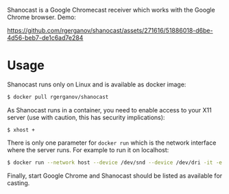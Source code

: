 Shanocast is a Google Chromecast receiver which works with the Google Chrome browser. Demo:



https://github.com/rgerganov/shanocast/assets/271616/51886018-d6be-4d56-beb7-de1c6ad7e284



# Usage

Shanocast runs only on Linux and is available as docker image:

```bash
$ docker pull rgerganov/shanocast
```

As Shanocast runs in a container, you need to enable access to your X11 server (use with caution, this has security implications):
```
$ xhost +
```

There is only one parameter for `docker run` which is the network interface where the server runs. For example to run it on localhost:
```bash
$ docker run --network host --device /dev/snd --device /dev/dri -it -e DISPLAY -v /tmp/.X11-unix:/tmp/.X11-unix shanocast lo
```

Finally, start Google Chrome and Shanocast should be listed as available for casting.

